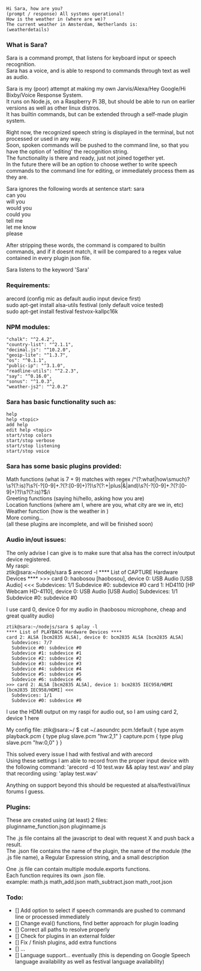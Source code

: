     Hi Sara, how are you?
    (prompt / response) All systems operational!
    How is the weather in (where are we)?
    The current weather in Amsterdam, Netherlands is:
    (weatherdetails)

### What is Sara?
Sara is a command prompt, that listens for keyboard input or speech recognition.  
Sara has a voice, and is able to respond to commands through text as well as audio.

Sara is my (poor) attempt at making my own Jarvis/Alexa/Hey Google/Hi Bixby/Voice Response System.  
It runs on Node.js, on a Raspberry Pi 3B, but should be able to run on earlier versions as well as other linux distros.  
It has builtin commands, but can be extended through a self-made plugin system.

Right now, the recognized speech string is displayed in the terminal, but not processed or used in any way.  
Soon, spoken commands will be pushed to the command line, so that you have the option of 'editing' the recognition string.  
The functionality is there and ready, just not joined together yet.  
In the future there will be an option to choose wether to write speech commands to the command line for editing, or immediately process them as they are.

Sara ignores the following words at sentence start:
    sara  
    can you  
    will you  
    would you  
    could you  
    tell me  
    let me know  
    please

After stripping these words, the command is compared to builtin commands, and if it doesnt match, it will be compared to a regex value contained in every plugin json file.

Sara listens to the keyword 'Sara'

### Requirements:
arecord (config mic as default audio input device first)  
    sudo apt-get install alsa-utils
festival (only default voice tested)  
    sudo apt-get install festival festvox-kallpc16k

### NPM modules:
    "chalk": "^2.4.2",
    "country-list": "^2.1.1",
    "decimal.js": "^10.2.0",
    "geoip-lite": "^1.3.7",
    "os": "^0.1.1",
    "public-ip": "^3.1.0",
    "readline-utils": "^2.2.3",
    "say": "^0.16.0",
    "sonus": "^1.0.3",
    "weather-js2": "^2.0.2"

### Sara has basic functionality such as:
    help
    help <topic>
    add help
    edit help <topic>
    start/stop colors
    start/stop verbose
    start/stop listening
    start/stop voice

### Sara has some basic plugins provided:
Math functions (what is 7 + 9) matches with regex /^(?:what|how\smuch)?\s?(?:is)?\s?(-?[0-9]+\.?(?:[0-9]+)?)\s?(?:\+|plus|\&|and)\s?(-?[0-9]+\.?(?:[0-9]+)?)\s?(?:is)?$/i  
Greeting functions (saying hi/hello, asking how you are)  
Location functions (where am I, where are you, what city are we in, etc)  
Weather function (how is the weather in <place>)  
More coming...  
(all these plugins are incomplete, and will be finished soon)  

### Audio in/out issues:
The only advise I can give is to make sure that alsa has the correct in/output device registered.  
My raspi:  
    ztik@sara:~/nodejs/sara $ arecord -l
    **** List of CAPTURE Hardware Devices ****
    >>> card 0: haobosou [haobosou], device 0: USB Audio [USB Audio] <<<
      Subdevices: 1/1
      Subdevice #0: subdevice #0
    card 1: HD4110 [HP Webcam HD-4110], device 0: USB Audio [USB Audio]
      Subdevices: 1/1
      Subdevice #0: subdevice #0

I use card 0, device 0 for my audio in (haobosou microphone, cheap and great quality audio)

    ztik@sara:~/nodejs/sara $ aplay -l
    **** List of PLAYBACK Hardware Devices ****
    card 2: ALSA [bcm2835 ALSA], device 0: bcm2835 ALSA [bcm2835 ALSA]
      Subdevices: 7/7
      Subdevice #0: subdevice #0
      Subdevice #1: subdevice #1
      Subdevice #2: subdevice #2
      Subdevice #3: subdevice #3
      Subdevice #4: subdevice #4
      Subdevice #5: subdevice #5
      Subdevice #6: subdevice #6
    >>> card 2: ALSA [bcm2835 ALSA], device 1: bcm2835 IEC958/HDMI [bcm2835 IEC958/HDMI] <<<
      Subdevices: 1/1
      Subdevice #0: subdevice #0
I use the HDMI output on my raspi for audio out, so I am using card 2, device 1 here

My config file:
    ztik@sara:~/ $ cat ~/.asoundrc
    pcm.!default {
      type asym
       playback.pcm {
         type plug
         slave.pcm "hw:2,1"
       }
       capture.pcm {
         type plug
         slave.pcm "hw:0,0"
       }
    }

This solved every issue I had with festival and with arecord  
Using these settings I am able to record from the proper input device with the following command:
    'arecord -d 10 test.wav && aplay test.wav'
and play that recording using:
    'aplay test.wav'

Anything on support beyond this should be requested at alsa/festival/linux forums I guess.



### Plugins:
These are created using (at least) 2 files:  
    pluginname_function.json
    pluginname.js

The .js file contains all the javascript to deal with request X and push back a result.  
The .json file contains the name of the plugin, the name of the module (the .js file name), a Regular Expression string, and a small description

One .js file can contain multiple module.exports functions.  
Each function requires its own .json file.  
example:
    math.js
    math_add.json
    math_subtract.json
    math_root.json



### Todo:
- [] Add option to select if speech commands are pushed to command line or processed immediately
- [] Change eval() functions, find better approach for plugin loading
- [] Correct all paths to resolve properly
- [] Check for plugins in an external folder
- [] Fix / finish plugins, add extra functions
- [] ...
- [] Language support... eventually (this is depending on Google Speech language availability as well as festival language availability)